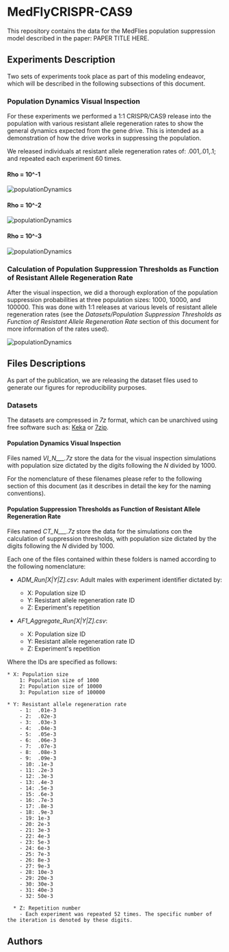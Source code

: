 # MedFlyCRISPR-CAS9

This repository contains the data for the MedFlies population suppression model described in the paper: PAPER TITLE HERE.

## Experiments Description

Two sets of experiments took place as part of this modeling endeavor, which will be described in the following subsections of this document.

### Population Dynamics Visual Inspection

For these experiments we performed a 1:1 CRISPR/CAS9 release into the population with various resistant allele regeneration rates to show the general dynamics expected from the gene drive. This is intended as a demonstration of how the drive works in suppressing the population.

We released individuals at resistant allele regeneration rates of: .001,.01,.1; and repeated each experiment 60 times.

#### Rho = 10^-1

![populationDynamics](./images/MedflySuppression_1.jpg)

#### Rho = 10^-2

![populationDynamics](./images/MedflySuppression_2.jpg)

#### Rho = 10^-3

![populationDynamics](./images/MedflySuppression_3.jpg)


### Calculation of Population Suppression Thresholds as Function of Resistant Allele Regeneration Rate

After the visual inspection, we did a thorough exploration of the population suppression probabilities at three population sizes: 1000, 10000, and 100000. This was done with 1:1 releases at various levels of resistant allele regeneration rates (see the _Datasets/Population Suppression Thresholds as Function of Resistant Allele Regeneration Rate_ section of this document for more information of the rates used).

![populationDynamics](./images/Overlay.jpg)

## Files Descriptions

As part of the publication, we are releasing the dataset files used to generate our figures for reproducibility purposes.

<!--
as well as the code that describes our model.

### Simulation Files

Lorem ipsum
-->

### Datasets

The datasets are compressed in _7z_ format, which can be unarchived using free software such as: [Keka](http://www.kekaosx.com/en/) or [7zip](http://www.7-zip.org/download.html).

#### Population Dynamics Visual Inspection

Files named *VI_N___.7z* store the data for the visual inspection simulations with population size dictated by the digits following the *N* divided by 1000.

For the nomenclature of these filenames please refer to the following section of this document (as it describes in detail the key for the naming conventions).

#### Population Suppression Thresholds as Function of Resistant Allele Regeneration Rate

Files named *CT_N___.7z* store the data for the simulations con the calculation of suppression thresholds, with population size dictated by the digits following the *N* divided by 1000.

Each one of the files contained within these folders is named according to the following nomenclature:

* _ADM_Run[X|Y|Z].csv_: Adult males with experiment identifier dictated by:

    - X: Population size ID
    - Y: Resistant allele regeneration rate ID
    - Z: Experiment's repetition

* _AF1_Aggregate_Run[X|Y|Z].csv_:

    - X: Population size ID
    - Y: Resistant allele regeneration rate ID
    - Z: Experiment's repetition

Where the IDs are specified as follows:

    * X: Population size
        1: Population size of 1000
        2: Population size of 10000
        3: Population size of 100000

    * Y: Resistant allele regeneration rate
        - 1:  .01e-3
        - 2:  .02e-3
        - 3:  .03e-3
        - 4:  .04e-3
        - 5:  .05e-3
        - 6:  .06e-3
        - 7:  .07e-3
        - 8:  .08e-3
        - 9:  .09e-3
        - 10: .1e-3
        - 11: .2e-3
        - 12: .3e-3
        - 13: .4e-3
        - 14: .5e-3
        - 15: .6e-3
        - 16: .7e-3
        - 17: .8e-3
        - 18: .9e-3
        - 19: 1e-3
        - 20: 2e-3
        - 21: 3e-3
        - 22: 4e-3
        - 23: 5e-3
        - 24: 6e-3
        - 25: 7e-3
        - 26: 8e-3
        - 27: 9e-3
        - 28: 10e-3
        - 29: 20e-3
        - 30: 30e-3
        - 31: 40e-3
        - 32: 50e-3

      * Z: Repetition number
        - Each experiment was repeated 52 times. The specific number of the iteration is denoted by these digits.

## Authors

 <!--* [Héctor M. Sánchez C.](chipdelmal.github.io), John M. Marshall-->
